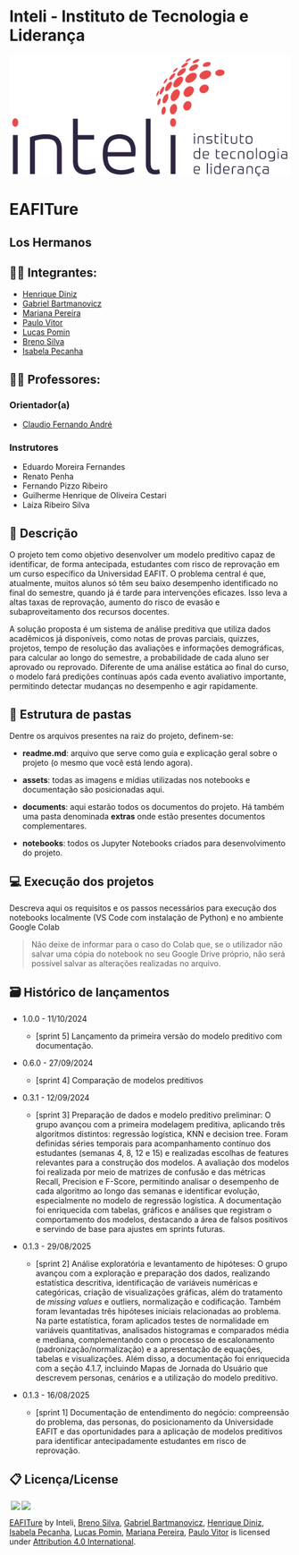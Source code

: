 # Inteli - Instituto de Tecnologia e Liderança

<p align="center">
<a href= "https://www.inteli.edu.br/"><img src="assets/inteli.png" alt="Inteli - Instituto de Tecnologia e Liderança" border="0"></a>
</p>

# EAFITure

## Los Hermanos

## :student: Integrantes:

- <a href="https://www.linkedin.com/in/henrique-rodrigues-diniz-b7b011319/">Henrique Diniz</a>
- <a href="https://www.linkedin.com/in/gabriel-bartmanovicz/">Gabriel Bartmanovicz</a>
- <a href="https://www.linkedin.com/in/mariana-pereira-394280346/">Mariana Pereira</a>
- <a href="https://www.linkedin.com/in/paulo-vitor-barros-de-almeida/">Paulo Vitor</a>
- <a href="https://www.linkedin.com/in/lucas-pomin/">Lucas Pomin</a>
- <a href="https://www.linkedin.com/in/brenofgsilva/">Breno Silva</a>
- <a href="https://www.linkedin.com/in/isabela-pe%C3%A7anha-27b91a356/?originalSubdomain=br">Isabela Pecanha</a>

## :teacher: Professores:

### Orientador(a)

- <a href="https://www.linkedin.com/in/victorbarq/">Claudio Fernando André</a>

### Instrutores

- <a >Eduardo Moreira Fernandes</a>
- <a >Renato Penha</a>
- <a >Fernando Pizzo Ribeiro</a>
- <a >Guilherme Henrique de Oliveira Cestari</a>
- <a >Laíza Ribeiro Silva</a>

## 📝 Descrição

O projeto tem como objetivo desenvolver um modelo preditivo capaz de identificar, de forma antecipada, estudantes com risco de reprovação em um curso específico da Universidad EAFIT. O problema central é que, atualmente, muitos alunos só têm seu baixo desempenho identificado no final do semestre, quando já é tarde para intervenções eficazes. Isso leva a altas taxas de reprovação, aumento do risco de evasão e subaproveitamento dos recursos docentes.

A solução proposta é um sistema de análise preditiva que utiliza dados acadêmicos já disponíveis, como notas de provas parciais, quizzes, projetos, tempo de resolução das avaliações e informações demográficas, para calcular ao longo do semestre, a probabilidade de cada aluno ser aprovado ou reprovado. Diferente de uma análise estática ao final do curso, o modelo fará predições contínuas após cada evento avaliativo importante, permitindo detectar mudanças no desempenho e agir rapidamente.

## 📁 Estrutura de pastas

Dentre os arquivos presentes na raiz do projeto, definem-se:

- <b>readme.md</b>: arquivo que serve como guia e explicação geral sobre o projeto (o mesmo que você está lendo agora).

- <b>assets</b>: todas as imagens e mídias utilizadas nos notebooks e documentação são posicionadas aqui.

- <b>documents</b>: aqui estarão todos os documentos do projeto. Há também uma pasta denominada <b>extras</b> onde estão presentes documentos complementares.

- <b>notebooks</b>: todos os Jupyter Notebooks criados para desenvolvimento do projeto.

## 💻 Execução dos projetos

Descreva aqui os requisitos e os passos necessários para execução dos notebooks localmente (VS Code com instalação de Python) e no ambiente Google Colab

> Não deixe de informar para o caso do Colab que, se o utilizador não salvar uma cópia do notebook no seu Google Drive próprio, não será possível salvar as alterações realizadas no arquivo.

## 🗃 Histórico de lançamentos

- 1.0.0 - 11/10/2024
  - [sprint 5] Lançamento da primeira versão do modelo preditivo com documentação.
- 0.6.0 - 27/09/2024
  - [sprint 4] Comparação de modelos preditivos

- 0.3.1 - 12/09/2024
  - [sprint 3] Preparação de dados e modelo preditivo preliminar: O grupo avançou com a primeira modelagem preditiva, aplicando três algoritmos distintos: regressão logística, KNN e decision tree. Foram definidas séries temporais para acompanhamento contínuo dos estudantes (semanas 4, 8, 12 e 15) e realizadas escolhas de features relevantes para a construção dos modelos. A avaliação dos modelos foi realizada por meio de matrizes de confusão e das métricas Recall, Precision e F-Score, permitindo analisar o desempenho de cada algoritmo ao longo das semanas e identificar evolução, especialmente no modelo de regressão logística. A documentação foi enriquecida com tabelas, gráficos e análises que registram o comportamento dos modelos, destacando a área de falsos positivos e servindo de base para ajustes em sprints futuras.

- 0.1.3 - 29/08/2025
  - [sprint 2] Análise exploratória e levantamento de hipóteses: O grupo avançou com a exploração e preparação dos dados, realizando estatística descritiva, identificação de variáveis numéricas e categóricas, criação de visualizações gráficas, além do tratamento de *missing values* e outliers, normalização e codificação. Também foram levantadas três hipóteses iniciais relacionadas ao problema. Na parte estatística, foram aplicados testes de normalidade em variáveis quantitativas, analisados histogramas e comparados média e mediana, complementando com o processo de escalonamento (padronização/normalização) e a apresentação de equações, tabelas e visualizações. Além disso, a documentação foi enriquecida com a seção 4.1.7, incluindo Mapas de Jornada do Usuário que descrevem personas, cenários e a utilização do modelo preditivo.

- 0.1.3 - 16/08/2025
  - [sprint 1] Documentação de entendimento do negócio: compreensão do problema, das personas, do posicionamento da Universidade EAFIT e das oportunidades para a aplicação de modelos preditivos para identificar antecipadamente estudantes em risco de reprovação. 

## 📋 Licença/License

<img style="height:22px!important;margin-left:3px;vertical-align:text-bottom;" src="https://mirrors.creativecommons.org/presskit/icons/cc.svg?ref=chooser-v1"><img style="height:22px!important;margin-left:3px;vertical-align:text-bottom;" src="https://mirrors.creativecommons.org/presskit/icons/by.svg?ref=chooser-v1"><p xmlns:cc="http://creativecommons.org/ns#" xmlns:dct="http://purl.org/dc/terms/"><a property="dct:title" rel="cc:attributionURL" href="https://github.com/Inteli-College/2025-2A-T15-IN03-G04">EAFITure</a> by <a rel="cc:attributionURL dct:creator" property="cc:attributionName" >Inteli, <a href="https://www.linkedin.com/in/brenofgsilva/">Breno Silva</a>, <a href="https://www.linkedin.com/in/gabriel-bartmanovicz/">Gabriel Bartmanovicz</a>, <a href="https://www.linkedin.com/in/henrique-rodrigues-diniz-b7b011319/">Henrique Diniz</a>, <a href="https://www.linkedin.com/in/isabela-pe%C3%A7anha-27b91a356/?originalSubdomain=br">Isabela Pecanha</a>, <a href="https://www.linkedin.com/in/lucas-pomin/">Lucas Pomin</a>, <a href="https://www.linkedin.com/in/mariana-pereira-394280346/">Mariana Pereira</a>, <a href="https://www.linkedin.com/in/paulo-vitor-barros-de-almeida/">Paulo Vitor</a> is licensed under <a href="http://creativecommons.org/licenses/by/4.0/?ref=chooser-v1" target="_blank" rel="license noopener noreferrer" style="display:inline-block;">Attribution 4.0 International</a>.</p>
